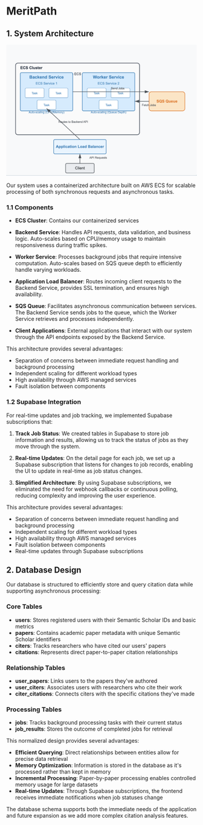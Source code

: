 # MeritPath

## 1. System Architecture
![System Architecture Diagram](docs/static/img/architecture.png)

Our system uses a containerized architecture built on AWS ECS for scalable processing of both synchronous requests and asynchronous tasks.

### 1.1 Components

- **ECS Cluster**: Contains our containerized services
 - **Backend Service**: Handles API requests, data validation, and business logic. Auto-scales based on CPU/memory usage to maintain responsiveness during traffic spikes.
 - **Worker Service**: Processes background jobs that require intensive computation. Auto-scales based on SQS queue depth to efficiently handle varying workloads.

- **Application Load Balancer**: Routes incoming client requests to the Backend Service, provides SSL termination, and ensures high availability.

- **SQS Queue**: Facilitates asynchronous communication between services. The Backend Service sends jobs to the queue, which the Worker Service retrieves and processes independently.

- **Client Applications**: External applications that interact with our system through the API endpoints exposed by the Backend Service.

This architecture provides several advantages:
- Separation of concerns between immediate request handling and background processing
- Independent scaling for different workload types
- High availability through AWS managed services
- Fault isolation between components


### 1.2 Supabase Integration

For real-time updates and job tracking, we implemented Supabase subscriptions that:

1. **Track Job Status**: We created tables in Supabase to store job information and results, allowing us to track the status of jobs as they move through the system.

2. **Real-time Updates**: On the detail page for each job, we set up a Supabase subscription that listens for changes to job records, enabling the UI to update in real-time as job status changes.

3. **Simplified Architecture**: By using Supabase subscriptions, we eliminated the need for webhook callbacks or continuous polling, reducing complexity and improving the user experience.


This architecture provides several advantages:
- Separation of concerns between immediate request handling and background processing
- Independent scaling for different workload types
- High availability through AWS managed services
- Fault isolation between components
- Real-time updates through Supabase subscriptions


## 2. Database Design
Our database is structured to efficiently store and query citation data while supporting asynchronous processing:

### Core Tables
- **users**: Stores registered users with their Semantic Scholar IDs and basic metrics
- **papers**: Contains academic paper metadata with unique Semantic Scholar identifiers
- **citers**: Tracks researchers who have cited our users' papers
- **citations**: Represents direct paper-to-paper citation relationships

### Relationship Tables
- **user_papers**: Links users to the papers they've authored
- **user_citers**: Associates users with researchers who cite their work
- **citer_citations**: Connects citers with the specific citations they've made

### Processing Tables
- **jobs**: Tracks background processing tasks with their current status
- **job_results**: Stores the outcome of completed jobs for retrieval

This normalized design provides several advantages:
- **Efficient Querying**: Direct relationships between entities allow for precise data retrieval
- **Memory Optimization**: Information is stored in the database as it's processed rather than kept in memory
- **Incremental Processing**: Paper-by-paper processing enables controlled memory usage for large datasets
- **Real-time Updates**: Through Supabase subscriptions, the frontend receives immediate notifications when job statuses change

The database schema supports both the immediate needs of the application and future expansion as we add more complex citation analysis features.